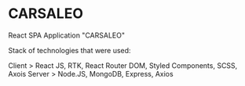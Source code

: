 # CARSALEO

React SPA Application "CARSALEO"

Stack of technologies that were used:

Client > React JS, RTK, React Router DOM, Styled Components, SCSS, Axois
Server > Node.JS, MongoDB, Express, Axios
